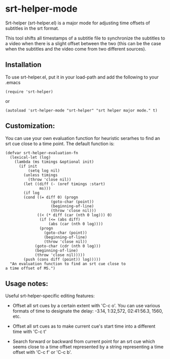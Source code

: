 srt-helper-mode
===============

Srt-helper (srt-helper.el) is a major mode for adjusting time offsets of subtitles in the srt format.

This tool shifts all timestamps of a subtitle file to synchronize the subtitles to a video when there is a slight offset between the two (this can be the case when the subtitles and the video come from two different sources).

Installation
------------

To use srt-helper.el, put it in your load-path and add the following to your .emacs

```
(require 'srt-helper)
```

 or

```
(autoload 'srt-helper-mode "srt-helper" "srt helper major mode." t)
```

Customization:
--------------

You can use your own evaluation function for heuristic serarhes to find an srt cue close to a time point. The default function is:

```
(defvar srt-helper-evaluation-fn
  (lexical-let (log)
	(lambda (ms timings &optional init)
	  (if init
	      (setq log nil)
	    (unless timings
	      (throw 'close nil))
	    (let ((diff (- (oref timings :start)
			   ms)))
	    (if log
		(cond ((= diff 0) (progn
				    (goto-char (point))
				    (beginning-of-line)
				    (throw 'close nil)))
		      ((< (* diff (car (nth 0 log))) 0)
		       (if (<= (abs diff)
			       (abs (car (nth 0 log))))
			   (progn
			     (goto-char (point))
			     (beginning-of-line)
			     (throw 'close nil))
			 (goto-char (cdr (nth 0 log)))
			 (beginning-of-line)
			 (throw 'close nil)))))
	    (push (cons diff (point)) log)))))
  "An evaluation function to find an srt cue close to
a time offset of MS.")
```

Usage notes:
------------

Useful srt-helper-specific editing features:

* Offset all srt cues by a certain extent with 'C-c o'. You can use various formats of time to designate the delay: -3.14, 1:32,572, 02:41:56.3, 1560, etc.

* Offset all srt cues as to make current cue's start time into a different time with 'C-c t'

* Search forward or backward from current point for an srt cue which seems close to a time offset represented by a string representing a time offset with 'C-c f' or 'C-c b'.


